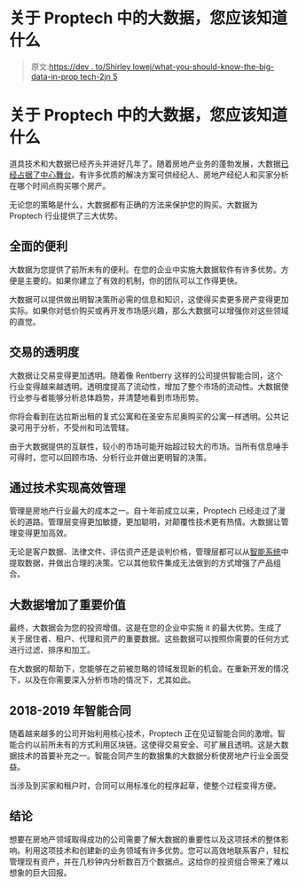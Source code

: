 # 关于 Proptech 中的大数据，您应该知道什么

> 原文:[https://dev . to/Shirley lowej/what-you-should-know-the-big-data-in-prop tech-2jn 5](https://dev.to/shirleylowej/what-you-should-know-about-the-big-data-in-proptech-2jn5)

# 关于 Proptech 中的大数据，您应该知道什么

道具技术和大数据已经齐头并进好几年了。随着房地产业务的蓬勃发展，大数据[已经占据了中心舞台](http://www.jamesdearsley.co.uk/big-data-in-real-estate/)。有许多优质的解决方案可供经纪人、房地产经纪人和买家分析在哪个时间点购买哪个房产。

无论您的策略是什么，大数据都有正确的方法来保护您的购买。大数据为 Proptech 行业提供了三大优势。

## 全面的便利

大数据为您提供了前所未有的便利。在您的企业中实施大数据软件有许多优势。方便是主要的。如果你建立了有效的机制，你的团队可以工作得更快。

大数据可以提供做出明智决策所必需的信息和知识，这使得买卖更多房产变得更加实际。如果你对低价购买或再开发市场感兴趣，那么大数据可以增强你对这些领域的直觉。

## 交易的透明度

大数据让交易变得更加透明。随着像 Rentberry 这样的公司提供智能合同，这个行业变得越来越透明。透明度提高了流动性，增加了整个市场的流动性。大数据使行业参与者能够分析总体趋势，并清楚地看到市场形势。

你将会看到在达拉斯出租的复式公寓和在圣安东尼奥购买的公寓一样透明。公共记录可用于分析，不受州和司法管辖。

由于大数据提供的互联性，较小的市场可能开始超过较大的市场。当所有信息唾手可得时，您可以回顾市场、分析行业并做出更明智的决策。

## 通过技术实现高效管理

管理是房地产行业最大的成本之一。自十年前成立以来，Proptech 已经走过了漫长的道路。管理层变得更加敏捷，更加聪明，对颠覆性技术更有热情。大数据让管理变得更加高效。

无论是客户数据、法律文件、评估资产还是谈判价格，管理层都可以从[智能系统](https://dev.to/apium_hub/proptech-the-disruption-of-real-estate-579b%20)中提取数据，并做出合理的决策。它以其他软件集成无法做到的方式增强了产品组合。

## 大数据增加了重要价值

最终，大数据会为您的投资增值。这是在您的企业中实施 it 的最大优势。生成了关于居住者、租户、代理和资产的重要数据。这些数据可以按照你需要的任何方式进行过滤、排序和加工。

在大数据的帮助下，您能够在之前被忽略的领域发现新的机会。在重新开发的情况下，以及在你需要深入分析市场的情况下，尤其如此。

## 2018-2019 年智能合同

随着越来越多的公司开始利用核心技术，Proptech 正在见证智能合同的激增。智能合约以前所未有的方式利用区块链。这使得交易安全、可扩展且透明。这是大数据技术的首要补充之一。智能合同产生的数据集的大数据分析使房地产行业全面受益。

当涉及到买家和租户时，合同可以用标准化的程序起草，使整个过程变得方便。

## 结论

想要在房地产领域取得成功的公司需要了解大数据的重要性以及这项技术的整体影响。利用这项技术和创建新的业务领域有许多优势。您可以高效地联系客户，轻松管理现有资产，并在几秒钟内分析数百万个数据点。这给你的投资组合带来了难以想象的巨大回报。